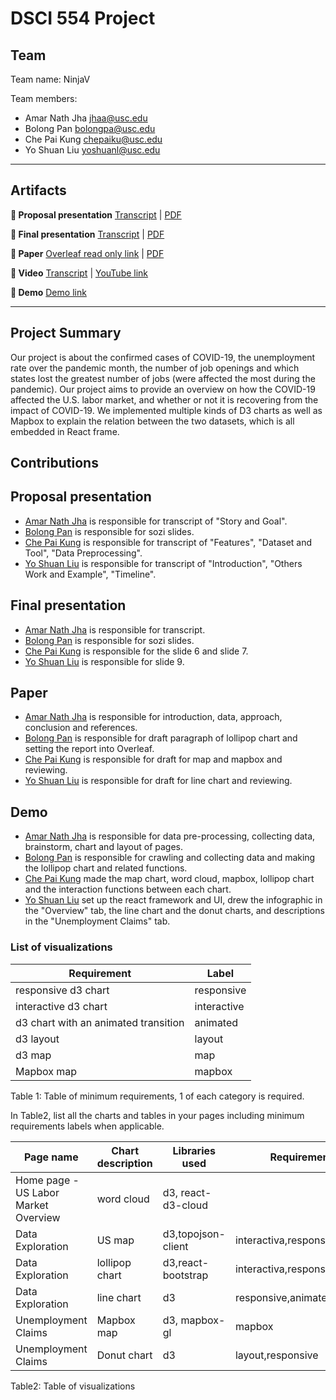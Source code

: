 # DSCI 554 Project

## Team

Team name: NinjaV

Team members:

- Amar Nath Jha <jhaa@usc.edu>
- Bolong Pan <bolongpa@usc.edu>
- Che Pai Kung <chepaiku@usc.edu>
- Yo Shuan Liu <yoshuanl@usc.edu>

---

## Artifacts

__🍿  Proposal presentation__ [Transcript](presentations/proposal/TRANSCRIPT.md) | [PDF](presentations/proposal/presentation.pdf)

__🍿  Final presentation__ [Transcript](presentations/final/TRANSCRIPT.md) | [PDF](presentations/final/presentation.pdf)

__📄  Paper__ [Overleaf read only link](https://www.overleaf.com/read/wcfjvtjfkgpf) | [PDF](paper/paper.pdf)

__🎥  Video__ [Transcript](video/TRANSCRIPT.md) | [YouTube link](https://www.youtube.com/watch?v=op_lVUtDX3g&feature=youtu.be)

__🚢  Demo__  [Demo link](http://pdms.usc.edu/dsci-554-projects/project-ninjav/)

---

## Project Summary

Our project is about the confirmed cases of COVID-19, the unemployment rate over the pandemic month, the number of job openings and which states lost the greatest number of jobs (were affected the most during the pandemic). Our project aims to provide an overview on how the COVID-19 affected the U.S. labor market, and whether or not it is recovering from the impact of COVID-19. We implemented multiple kinds of D3 charts as well as Mapbox to explain the relation between the two datasets, which is all embedded in React frame.

## Contributions

## Proposal presentation

- [Amar Nath Jha](mailto:jhaa@usc.edu) is responsible for transcript of "Story and Goal".
- [Bolong Pan](mailto:bolongpa@usc.edu) is responsible for sozi slides.
- [Che Pai Kung](mailto:chepaiku@usc.edu) is responsible for transcript of "Features", "Dataset and Tool", "Data Preprocessing".
- [Yo Shuan Liu](mailto:yoshuanl@usc.edu) is responsible for transcript of "Introduction", "Others Work and Example", "Timeline".

## Final presentation

- [Amar Nath Jha](mailto:jhaa@usc.edu) is responsible for transcript.
- [Bolong Pan](mailto:bolongpa@usc.edu) is responsible for sozi slides.
- [Che Pai Kung](mailto:chepaiku@usc.edu) is responsible for the slide 6 and slide 7.
- [Yo Shuan Liu](mailto:yoshuanl@usc.edu) is responsible for slide 9.

## Paper

- [Amar Nath Jha](mailto:jhaa@usc.edu) is responsible for introduction, data, approach, conclusion and references.
- [Bolong Pan](mailto:bolongpa@usc.edu) is responsible for draft paragraph of lollipop chart and setting the report into Overleaf.
- [Che Pai Kung](mailto:chepaiku@usc.edu) is responsible for draft for map and mapbox and reviewing.
- [Yo Shuan Liu](mailto:yoshuanl@usc.edu) is responsible for draft for line chart and reviewing.

## Demo

- [Amar Nath Jha](mailto:jhaa@usc.edu) is responsible for data pre-processing, collecting data, brainstorm, chart and layout of pages.
- [Bolong Pan](mailto:bolongpa@usc.edu) is responsible for crawling and collecting data and making the lollipop chart and related functions.
- [Che Pai Kung](mailto:chepaiku@usc.edu) made the map chart, word cloud, mapbox, lollipop chart and the interaction functions between each chart.
- [Yo Shuan Liu](mailto:yoshuanl@usc.edu) set up the react framework and UI, drew the infographic in the "Overview" tab, the line chart and the donut charts, and descriptions in the "Unemployment Claims" tab.

### List of visualizations

| Requirement                            | Label        |
| -------------------------------------- | ------------ |
| responsive d3 chart                    | responsive   |
| interactive d3 chart                   | interactive  |
| d3 chart with an animated transition   | animated     |
| d3 layout                              | layout       |
| d3 map                                 | map          |
| Mapbox map                             | mapbox       |

Table 1: Table of minimum requirements, 1 of each category is required.

In Table2, list all the charts and tables in your pages including minimum requirements labels when applicable.

| Page name                             | Chart description                         | Libraries used      | Requirement label |
| ------------------------------------- | ----------------------------------------- | ------------------- | ----------------- |
| Home page - US Labor Market Overview  | word cloud                                | d3, react-d3-cloud  |                   |
|Data Exploration|US map|d3,topojson-client|interactiva,responsive,layout,map|
|Data Exploration|lollipop chart|d3,react-bootstrap|interactiva,responsive,animated|
|Data Exploration|line chart|d3|responsive,animated|
|Unemployment Claims|Mapbox map|d3, mapbox-gl|mapbox|
|Unemployment Claims|Donut chart|d3|layout,responsive|


Table2: Table of visualizations
